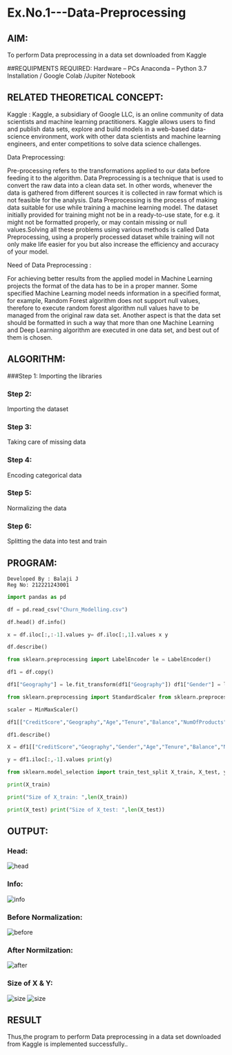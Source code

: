 # Ex.No.1---Data-Preprocessing
## AIM:

To perform Data preprocessing in a data set downloaded from Kaggle

##REQUIPMENTS REQUIRED:
Hardware – PCs
Anaconda – Python 3.7 Installation / Google Colab /Jupiter Notebook

## RELATED THEORETICAL CONCEPT:

Kaggle :
Kaggle, a subsidiary of Google LLC, is an online community of data scientists and machine learning practitioners. Kaggle allows users to find and publish data sets, explore and build models in a web-based data-science environment, work with other data scientists and machine learning engineers, and enter competitions to solve data science challenges.

Data Preprocessing:

Pre-processing refers to the transformations applied to our data before feeding it to the algorithm. Data Preprocessing is a technique that is used to convert the raw data into a clean data set. In other words, whenever the data is gathered from different sources it is collected in raw format which is not feasible for the analysis.
Data Preprocessing is the process of making data suitable for use while training a machine learning model. The dataset initially provided for training might not be in a ready-to-use state, for e.g. it might not be formatted properly, or may contain missing or null values.Solving all these problems using various methods is called Data Preprocessing, using a properly processed dataset while training will not only make life easier for you but also increase the efficiency and accuracy of your model.

Need of Data Preprocessing :

For achieving better results from the applied model in Machine Learning projects the format of the data has to be in a proper manner. Some specified Machine Learning model needs information in a specified format, for example, Random Forest algorithm does not support null values, therefore to execute random forest algorithm null values have to be managed from the original raw data set.
Another aspect is that the data set should be formatted in such a way that more than one Machine Learning and Deep Learning algorithm are executed in one data set, and best out of them is chosen.


## ALGORITHM:
###Step 1:
Importing the libraries
### Step 2:
Importing the dataset
### Step 3:
Taking care of missing data
### Step 4:
Encoding categorical data
### Step 5:
Normalizing the data
### Step 6:
Splitting the data into test and train

## PROGRAM:
```
Developed By : Balaji J
Reg No: 212221243001
```
```py
import pandas as pd

df = pd.read_csv("Churn_Modelling.csv")

df.head() df.info()

x = df.iloc[:,:-1].values y= df.iloc[:,1].values x y

df.describe()

from sklearn.preprocessing import LabelEncoder le = LabelEncoder()

df1 = df.copy()

df1["Geography"] = le.fit_transform(df1["Geography"]) df1["Gender"] = le.fit_transform(df1["Gender"])

from sklearn.preprocessing import StandardScaler from sklearn.preprocessing import MinMaxScaler

scaler = MinMaxScaler()

df1[["CreditScore","Geography","Age","Tenure","Balance","NumOfProducts","EstimatedSalary"]] = pd.DataFrame(scaler.fit_transform(df1[["CreditScore","Geography","Age","Tenure","Balance","NumOfProducts","EstimatedSalary"]]))

df1.describe()

X = df1[["CreditScore","Geography","Gender","Age","Tenure","Balance","NumOfProducts","HasCrCard","IsActiveMember","EstimatedSalary"]].values print(X)

y = df1.iloc[:,-1].values print(y)

from sklearn.model_selection import train_test_split X_train, X_test, y_train, y_test = train_test_split(X, y, test_size=0.2)

print(X_train)

print("Size of X_train: ",len(X_train))

print(X_test) print("Size of X_test: ",len(X_test))
```
## OUTPUT:
### Head:
![head](https://github.com/Thenmozhi-Palanisamy/Ex.No.1---Data-Preprocessing/raw/main/NN1.png)
### Info:
![info](https://github.com/Thenmozhi-Palanisamy/Ex.No.1---Data-Preprocessing/raw/main/NN2.png)
### Before Normalization:
![before](https://github.com/Thenmozhi-Palanisamy/Ex.No.1---Data-Preprocessing/raw/main/NN3.png)
### After Normilzation:
![after](https://github.com/Thenmozhi-Palanisamy/Ex.No.1---Data-Preprocessing/raw/main/NN4.png)
### Size of X & Y:
![size](https://github.com/Thenmozhi-Palanisamy/Ex.No.1---Data-Preprocessing/raw/main/NN4.png)
![size](https://github.com/Thenmozhi-Palanisamy/Ex.No.1---Data-Preprocessing/raw/main/NN4.png)
## RESULT
Thus,the program to perform Data preprocessing in a data set downloaded from Kaggle is implemented successfully..
